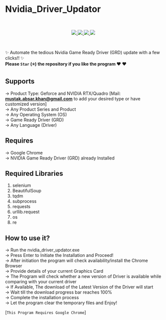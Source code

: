 # Nvidia_Driver_Updator
<br>
<p align="center">
  <a href="https://github.com/MustakAbsarKhan/nvidia_driver_updator/issues">
    <img src="https://img.shields.io/github/issues/MustakAbsarKhan/nvidia_driver_updator"/> 
  </a>
  <a href="https://github.com/MustakAbsarKhan/nvidia_driver_updator/network/members">
    <img src="https://img.shields.io/github/forks/MustakAbsarKhan/nvidia_driver_updator"/> 
  </a>  
  <a href="https://github.com/MustakAbsarKhan/nvidia_driver_updator/stargazers">
    <img src="https://img.shields.io/github/stars/MustakAbsarKhan/nvidia_driver_updator"/> 
  </a>
    <a href="https://github.com/MustakAbsarKhan/nvidia_driver_updator/LICENSE">
    <img src="https://img.shields.io/github/license/MustakAbsarKhan/nvidia_driver_updator"/> 
  </a>
</p>
<br>

✨ Automate the tedious Nvidia Game Ready Driver (GRD) update with a few clicks!! ✨ </br>
<b>Please `Star` (⭐) the repository if you like the program &#9829; &#9829; </b>

## Supports
-> Product Type: Geforce and NVIDIA RTX/Quadro [Mail: <b>mustak.absar.khan@gmail.com</b> to add your desired type or have customized version]</br>
-> Any Product Series and Product </br>
-> Any Operating System (OS)</br>
-> Game Ready Driver (GRD)</br>
-> Any Language (Driver)</br>

## Requires
-> Google Chrome </br>
-> NVIDIA Game Ready Driver (GRD) already Installed</br>

## Required Libraries
1. selenium
2. BeautifulSoup
3. tqdm
4. subprocess
5. requests
6. urllib.request
7. os
8. re

## How to use it?
-> Run the nvidia_driver_updator.exe </br>
-> Press Enter to Initiate the Installation and Proceed! </br>
-> After initiation the program will check availability/install the Chrome Browser</br>
-> Provide details of your current Graphics Card</br>
-> The Program will check whether a new version of Driver is available while comparing with your current driver</br>
-> If Available, The download of the Latest Version of the Driver will start</br>
-> Wait till the download progress bar reaches 100% </br>
-> Complete the installation process </br>
-> Let the program clear the temporary files and Enjoy! </br>

[`This Program Requires Google Chrome`]
